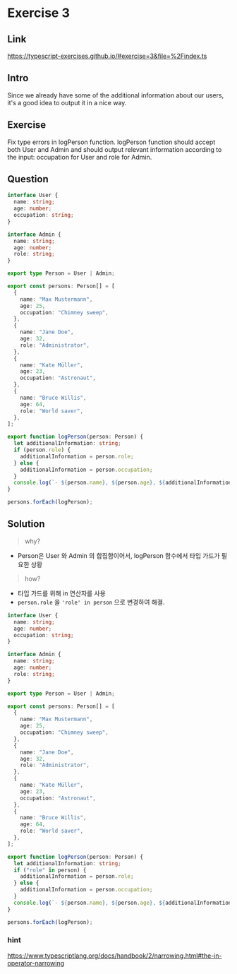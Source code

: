 # Exercise 3

## Link

<https://typescript-exercises.github.io/#exercise=3&file=%2Findex.ts>

## Intro

Since we already have some of the additional
information about our users, it's a good idea
to output it in a nice way.

## Exercise

Fix type errors in logPerson function.
logPerson function should accept both User and Admin and should output relevant information according to the input: occupation for User and role for Admin.

## Question

```ts
interface User {
  name: string;
  age: number;
  occupation: string;
}

interface Admin {
  name: string;
  age: number;
  role: string;
}

export type Person = User | Admin;

export const persons: Person[] = [
  {
    name: "Max Mustermann",
    age: 25,
    occupation: "Chimney sweep",
  },
  {
    name: "Jane Doe",
    age: 32,
    role: "Administrator",
  },
  {
    name: "Kate Müller",
    age: 23,
    occupation: "Astronaut",
  },
  {
    name: "Bruce Willis",
    age: 64,
    role: "World saver",
  },
];

export function logPerson(person: Person) {
  let additionalInformation: string;
  if (person.role) {
    additionalInformation = person.role;
  } else {
    additionalInformation = person.occupation;
  }
  console.log(`- ${person.name}, ${person.age}, ${additionalInformation}`);
}

persons.forEach(logPerson);
```

## Solution

> why?

- Person은 User 와 Admin 의 합집함이어서, logPerson 함수에서 타입 가드가 필요한 상황

> how?

- 타입 가드를 위해 in 연산자를 사용
- `person.role` 을 `'role' in person` 으로 변경하여 해결.

```ts
interface User {
  name: string;
  age: number;
  occupation: string;
}

interface Admin {
  name: string;
  age: number;
  role: string;
}

export type Person = User | Admin;

export const persons: Person[] = [
  {
    name: "Max Mustermann",
    age: 25,
    occupation: "Chimney sweep",
  },
  {
    name: "Jane Doe",
    age: 32,
    role: "Administrator",
  },
  {
    name: "Kate Müller",
    age: 23,
    occupation: "Astronaut",
  },
  {
    name: "Bruce Willis",
    age: 64,
    role: "World saver",
  },
];

export function logPerson(person: Person) {
  let additionalInformation: string;
  if ("role" in person) {
    additionalInformation = person.role;
  } else {
    additionalInformation = person.occupation;
  }
  console.log(`- ${person.name}, ${person.age}, ${additionalInformation}`);
}

persons.forEach(logPerson);
```

### hint

<https://www.typescriptlang.org/docs/handbook/2/narrowing.html#the-in-operator-narrowing>
